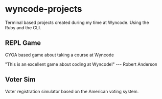 # wyncode-projects
Terminal based projects created during my time at Wyncode. Using the Ruby and the CLI.

## REPL Game
CYOA based game about taking a course at Wyncode

"This is an excellent game about coding at Wyncode!"  --- Robert Anderson
  
## Voter Sim
Voter registration simulator based on the American voting system.

